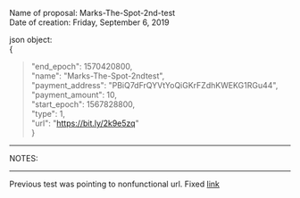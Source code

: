 Name of proposal:  Marks-The-Spot-2nd-test   
Date of creation:  Friday, September 6, 2019   
      
json object:   
{       
>"end_epoch":  1570420800,    
>"name":  "Marks-The-Spot-2ndtest",      
>"payment_address":  "PBiQ7dFrQYVtYoQiGKrFZdhKWEKG1RGu44",       
>"payment_amount":  10,         
>"start_epoch":  1567828800,    
>"type":  1,    
>"url":  "https://bit.ly/2k9e5zq"     
}    
           
<hr />NOTES:   
<hr />    
    
Previous test was pointing to nonfunctional url.  Fixed [link](https://bit.ly/2k9e5zq)    


